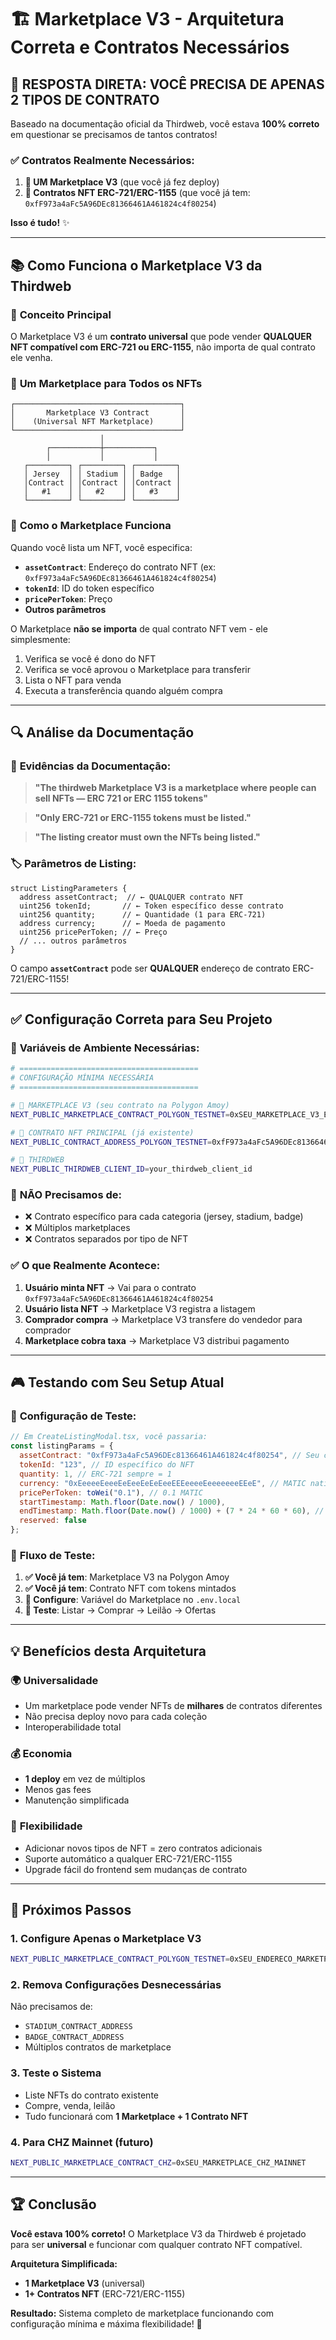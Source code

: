 # 🏗️ Marketplace V3 - Arquitetura Correta e Contratos Necessários

## 🎯 **RESPOSTA DIRETA: VOCÊ PRECISA DE APENAS 2 TIPOS DE CONTRATO**

Baseado na documentação oficial da Thirdweb, você estava **100% correto** em questionar se precisamos de tantos contratos! 

### ✅ **Contratos Realmente Necessários:**

1. **🏪 UM Marketplace V3** (que você já fez deploy)
2. **🎫 Contratos NFT ERC-721/ERC-1155** (que você já tem: `0xfF973a4aFc5A96DEc81366461A461824c4f80254`)

**Isso é tudo!** ✨

---

## 📚 **Como Funciona o Marketplace V3 da Thirdweb**

### 🔑 **Conceito Principal**
O Marketplace V3 é um **contrato universal** que pode vender **QUALQUER NFT compatível com ERC-721 ou ERC-1155**, não importa de qual contrato ele venha.

### 🏪 **Um Marketplace para Todos os NFTs**
```
┌─────────────────────────────────────┐
│       Marketplace V3 Contract       │
│    (Universal NFT Marketplace)      │
└─────────────────────────────────────┘
                    │
        ┌───────────┼───────────┐
        │           │           │
   ┌─────────┐ ┌─────────┐ ┌─────────┐
   │ Jersey  │ │ Stadium │ │ Badge   │
   │Contract │ │Contract │ │Contract │
   │   #1    │ │   #2    │ │   #3    │
   └─────────┘ └─────────┘ └─────────┘
```

### 🔧 **Como o Marketplace Funciona**

Quando você lista um NFT, você especifica:
- **`assetContract`**: Endereço do contrato NFT (ex: `0xfF973a4aFc5A96DEc81366461A461824c4f80254`)
- **`tokenId`**: ID do token específico
- **`pricePerToken`**: Preço
- **Outros parâmetros**

O Marketplace **não se importa** de qual contrato NFT vem - ele simplesmente:
1. Verifica se você é dono do NFT
2. Verifica se você aprovou o Marketplace para transferir
3. Lista o NFT para venda
4. Executa a transferência quando alguém compra

---

## 🔍 **Análise da Documentação**

### 📄 **Evidências da Documentação:**

> **"The thirdweb Marketplace V3 is a marketplace where people can sell NFTs — ERC 721 or ERC 1155 tokens"**

> **"Only ERC-721 or ERC-1155 tokens must be listed."**

> **"The listing creator must own the NFTs being listed."**

### 🏷️ **Parâmetros de Listing:**
```solidity
struct ListingParameters {
  address assetContract;  // ← QUALQUER contrato NFT
  uint256 tokenId;       // ← Token específico desse contrato
  uint256 quantity;      // ← Quantidade (1 para ERC-721)
  address currency;      // ← Moeda de pagamento
  uint256 pricePerToken; // ← Preço
  // ... outros parâmetros
}
```

O campo **`assetContract`** pode ser **QUALQUER** endereço de contrato ERC-721/ERC-1155!

---

## ✅ **Configuração Correta para Seu Projeto**

### 🔧 **Variáveis de Ambiente Necessárias:**

```bash
# ========================================
# CONFIGURAÇÃO MÍNIMA NECESSÁRIA
# ========================================

# 🏪 MARKETPLACE V3 (seu contrato na Polygon Amoy)
NEXT_PUBLIC_MARKETPLACE_CONTRACT_POLYGON_TESTNET=0xSEU_MARKETPLACE_V3_ENDERECO

# 🎫 CONTRATO NFT PRINCIPAL (já existente)
NEXT_PUBLIC_CONTRACT_ADDRESS_POLYGON_TESTNET=0xfF973a4aFc5A96DEc81366461A461824c4f80254

# 🔗 THIRDWEB
NEXT_PUBLIC_THIRDWEB_CLIENT_ID=your_thirdweb_client_id
```

### 🚫 **NÃO Precisamos de:**
- ❌ Contrato específico para cada categoria (jersey, stadium, badge)
- ❌ Múltiplos marketplaces
- ❌ Contratos separados por tipo de NFT

### ✅ **O que Realmente Acontece:**

1. **Usuário minta NFT** → Vai para o contrato `0xfF973a4aFc5A96DEc81366461A461824c4f80254`
2. **Usuário lista NFT** → Marketplace V3 registra a listagem
3. **Comprador compra** → Marketplace V3 transfere do vendedor para comprador
4. **Marketplace cobra taxa** → Marketplace V3 distribui pagamento

---

## 🎮 **Testando com Seu Setup Atual**

### 🔧 **Configuração de Teste:**

```javascript
// Em CreateListingModal.tsx, você passaria:
const listingParams = {
  assetContract: "0xfF973a4aFc5A96DEc81366461A461824c4f80254", // Seu contrato NFT
  tokenId: "123", // ID específico do NFT
  quantity: 1, // ERC-721 sempre = 1
  currency: "0xEeeeeEeeeEeEeeEeEeEeeEEEeeeeEeeeeeeeEEeE", // MATIC nativo
  pricePerToken: toWei("0.1"), // 0.1 MATIC
  startTimestamp: Math.floor(Date.now() / 1000),
  endTimestamp: Math.floor(Date.now() / 1000) + (7 * 24 * 60 * 60), // 7 dias
  reserved: false
};
```

### 🧪 **Fluxo de Teste:**

1. **✅ Você já tem**: Marketplace V3 na Polygon Amoy
2. **✅ Você já tem**: Contrato NFT com tokens mintados
3. **🔧 Configure**: Variável do Marketplace no `.env.local`
4. **🚀 Teste**: Listar → Comprar → Leilão → Ofertas

---

## 💡 **Benefícios desta Arquitetura**

### 🌍 **Universalidade**
- Um marketplace pode vender NFTs de **milhares** de contratos diferentes
- Não precisa deploy novo para cada coleção
- Interoperabilidade total

### 💰 **Economia**
- **1 deploy** em vez de múltiplos
- Menos gas fees
- Manutenção simplificada

### 🔄 **Flexibilidade**
- Adicionar novos tipos de NFT = zero contratos adicionais
- Suporte automático a qualquer ERC-721/ERC-1155
- Upgrade fácil do frontend sem mudanças de contrato

---

## 🎯 **Próximos Passos**

### 1. **Configure Apenas o Marketplace V3**
```bash
NEXT_PUBLIC_MARKETPLACE_CONTRACT_POLYGON_TESTNET=0xSEU_ENDERECO_MARKETPLACE_V3
```

### 2. **Remova Configurações Desnecessárias**
Não precisamos de:
- `STADIUM_CONTRACT_ADDRESS`
- `BADGE_CONTRACT_ADDRESS`
- Múltiplos contratos de marketplace

### 3. **Teste o Sistema**
- Liste NFTs do contrato existente
- Compre, venda, leilão
- Tudo funcionará com **1 Marketplace + 1 Contrato NFT**

### 4. **Para CHZ Mainnet (futuro)**
```bash
NEXT_PUBLIC_MARKETPLACE_CONTRACT_CHZ=0xSEU_MARKETPLACE_CHZ_MAINNET
```

---

## 🏆 **Conclusão**

**Você estava 100% correto!** O Marketplace V3 da Thirdweb é projetado para ser **universal** e funcionar com qualquer contrato NFT compatível.

**Arquitetura Simplificada:**
- **1 Marketplace V3** (universal)
- **1+ Contratos NFT** (ERC-721/ERC-1155)

**Resultado:** Sistema completo de marketplace funcionando com configuração mínima e máxima flexibilidade! 🚀 